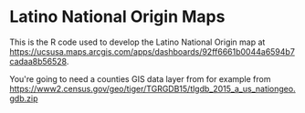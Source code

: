 # Latino National Origin Maps
This is the R code used to develop the Latino National Origin map at https://ucsusa.maps.arcgis.com/apps/dashboards/92ff6661b0044a6594b7cadaa8b56528.

You're going to need a counties GIS data layer from for example from https://www2.census.gov/geo/tiger/TGRGDB15/tlgdb_2015_a_us_nationgeo.gdb.zip

